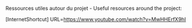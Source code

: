 Ressources utiles autour du projet - Useful resources around the project:

[InternetShortcut]
URL=https://www.youtube.com/watch?v=MwHHErfX9hI

